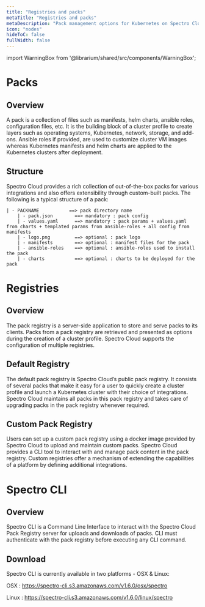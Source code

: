 ```yaml
---
title: "Registries and packs"
metaTitle: "Registries and packs"
metaDescription: "Pack management options for Kubernetes on Spectro Cloud. Use the built-in packs or BYO packs to make Kubernetes truly yours."
icon: "nodes"
hideToC: false
fullWidth: false
---
```


import WarningBox from '@librarium/shared/src/components/WarningBox';

# Packs

## Overview

A pack is a collection of files such as manifests, helm charts, ansible roles, configuration files, etc. It is the building block of a cluster profile to create layers such as operating systems, Kubernetes, network, storage, and add-ons.  Ansible roles if provided, are used to customize cluster VM images whereas Kubernetes manifests and helm charts are applied to the Kubernetes clusters after deployment.

## Structure

Spectro Cloud provides a rich collection of out-of-the-box packs for various integrations and also offers extensibility through custom-built packs. The following is a typical structure of a pack:

    | - PACKNAME           ==> pack directory name
        | - pack.json        ==> mandatory : pack config
        | - values.yaml      ==> mandatory : pack params + values.yaml from charts + templated params from ansible-roles + all config from manifests
        | - logo.png         ==> optional : pack logo
        | - manifests        ==> optional : manifest files for the pack
        | - ansible-roles    ==> optional : ansible-roles used to install the pack
        | - charts           ==> optional : charts to be deployed for the pack

# Registries

## Overview

The pack registry is a server-side application to store and serve packs to its clients. Packs from a pack registry are retrieved and presented as options during the creation of a cluster profile. Spectro Cloud supports the configuration of multiple registries.

## Default Registry

The default pack registry is Spectro Cloud’s public pack registry. It consists of several packs that make it easy for a user to quickly create a cluster profile and launch a Kubernetes cluster with their choice of integrations. Spectro Cloud maintains all packs in this pack registry and takes care of upgrading packs in the pack registry whenever required.

## Custom Pack Registry

Users can set up a custom pack registry using a docker image provided by Spectro Cloud to upload and maintain custom packs. Spectro Cloud provides a CLI tool to interact with and manage pack content in the pack registry. Custom registries offer a mechanism of extending the capabilities of a platform by defining additional integrations.

# Spectro CLI

## Overview

Spectro CLI is a Command Line Interface to interact with the Spectro Cloud Pack Registry server for uploads and downloads of packs. CLI must authenticate with the pack registry before executing any CLI command.

## Download

Spectro CLI is currently available in two platforms - OSX & Linux:

OSX     : https://spectro-cli.s3.amazonaws.com/v1.6.0/osx/spectro

Linux   : https://spectro-cli.s3.amazonaws.com/v1.6.0/linux/spectro

